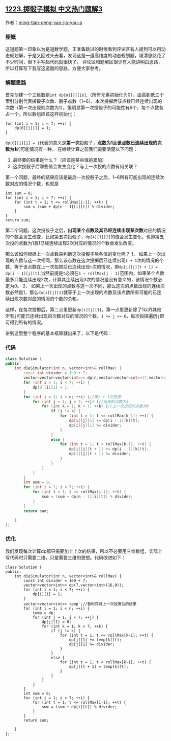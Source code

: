 ## [1223.掷骰子模拟 中文热门题解3](https://leetcode.cn/problems/dice-roll-simulation/solutions/100000/jin-liang-jian-dan-di-ba-si-lu-jiang-ming-bai-by-m)

作者：[ming-tian-geng-yao-jia-you-a](https://leetcode.cn/u/ming-tian-geng-yao-jia-you-a)

### 梗概
这道题第一印象以为是道数学题，正准备跳过的时候看到评论区有人提到可以用动态规划解，于是又回过头去看，发现这是一道高维度的动态规划题，理清思路花了不少时间，但下手写起代码就很快了。
评论区和题解区很少有人能讲明白思路，所以打算写下我写这道题的思路，方便大家参考。

### 解题思路
首先创建一个三维数组`int dp[n][7][16]`,（所有元素初始化为0），由高到低三个索引分别代表掷骰子次数、骰子点数（1~6）、本次投掷后该点数已经连续出现的次数（第一次出现则次数为1）。很明显第一次投骰子的可能性有6个，每个点数各占一个，所以数组应该这样初始化：
```
for (int i = 1; i < 7; ++i) {
    dp[0][i][1] = 1;
}
```
`dp[0][1][1] = 1`代表的意义是**第一次**投骰子，**点数为1**且**该点数已连续出现的次数为1**的可能情况有一种。
在继续计算之前我们需要清楚以下问题：
1. 最终要的结果是什么？（应该是某些值的累加）
2. 这次投骰子后哪些值会发生变化？与上一次投的点数有何关联？

第一个问题，最终的结果应该是最后一次投骰子之后，1~6所有可能出现的连续次数对应的情况个数，也就是
```
int sum = 0;
for (int i = 1; i < 7; ++i) {
    for (int t = 1; t <= rollMax[i-1]; ++t) {
        sum = (sum + dp[n - 1][i][t]) % divider;
    }
}
return sum;
```
第二个问题，这次投骰子之后，**出现某个点数及其已经连续出现某次数**对应的情况的个数会发生改变，比如第五次投骰子，`dp[4][1][2]`的值会发生变化，也即第五次投的点数为1且1已经连续出现2次对应的情况的个数会发生改变。

那么该如何根据上一次点数来判断这次投骰子后各值的变化呢？
1、 如果上一次出现的点数与这一次相同，那么该点数在这次投掷后已连续出现`t + 1`次的情况的个数，等于该点数在上一次投掷后已连续出现`t`次的情况，即`dp[i][j][t + 1] = dp[i - 1][j][t]`,当然前提是`t`必须在`1 ~ rollMax[j - 1]`范围内，如果某个点数最多只能连续出现2次，计算其连续出现3次的情况是没有意义的，该情况个数必定为0。
2、 如果上一次出现的点数与这一次不同，那么这次的点数出现的连续次数必然是1，那么`dp[i][j][1]`就等于上一次出现的点数及该点数所有可能的已连续出现次数对应的情况的个数的总和。

这样，在每次投掷后，第二点里更新`dp[i][j][1]`，第一点里更新除了1以外其他所有`j`可能已连续出现的次数对应的情况的个数。`1 <= j <= 6`，每次投掷遍历`j`即可得到所有的情况。

讲到这里整个程序的基本框架就出来了，以下是代码：


### 代码

```cpp
class Solution {
public:
    int dieSimulator(int n, vector<int>& rollMax) {
        const int divider = 1e9 + 7;
        vector<vector<vector<int>>> dp(n,vector<vector<int>>(7,vector<int>(16,0)));//与用三维数组同理
        for (int i = 1; i < 7; ++i) {
            dp[0][i][1] = 1;
        }
        for (int i = 1; i < n; ++i) {//第i + 1次投掷
            for (int j = 1; j < 7; ++j) {//出现的点数为j
                for (int k = 1; k < 7; ++k) {//上一次出现的点数为k
                    if (j != k) {
                        for (int t = 1; t <= rollMax[k-1]; ++t) {
                            dp[i][j][1] += dp[i - 1][k][t];
                            dp[i][j][1] %= divider;
                        }
                    }
                    else {
                        for (int t = 1; t < rollMax[k-1]; ++t) {
                            dp[i][j][t + 1] += dp[i - 1][k][t];
                            dp[i][j][t + 1] %= divider;
                        }
                    }
                }
            }
        }
        int sum = 0;
        for (int i = 1; i < 7; ++i) {
            for (int t = 1; t <= rollMax[i-1]; ++t) {
                sum = (sum + dp[n - 1][i][t]) % divider;
            }
        }
        return sum;

    }
};
```

### 优化
我们发现每次计算dp都只需要加上上次的结果，所以不必要用三维数组，实际上写代码时只需要二维，只是需要三维的思想。代码改进如下：
```
class Solution {
public:
    int dieSimulator(int n, vector<int>& rollMax) {
        const int divider = 1e9 + 7;
        vector<vector<int>> dp(7,vector<int>(16,0));
        for (int i = 1; i < 7; ++i) {
            dp[i][1] = 1;
        }
        vector<vector<int>> temp ;//暂时存储上一次投掷后的结果
        for (int i = 1; i < n; ++i) {
            temp = dp; 
            for (int j = 1; j < 7; ++j) {
                dp[j][1] = 0;
                for (int k = 1; k < 7; ++k) {
                    if (j != k) {
                        for (int t = 1; t <= rollMax[k-1]; ++t) {
                            dp[j][1] += temp[k][t];
                            dp[j][1] %= divider;
                        }
                    }
                    else {
                        for (int t = 1; t < rollMax[k-1]; ++t) {
                            dp[j][t + 1] = temp[k][t];
                        }
                    }
                }
            }
        }
        int sum = 0;
        for (int i = 1; i < 7; ++i) {
            for (int t = 1; t <= rollMax[i-1]; ++t) {
                sum = (sum + dp[i][t]) % divider;
            }
        }
        return sum;

    }
};
```
